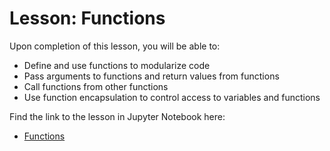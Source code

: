 # Lesson: Functions

Upon completion of this lesson, you will be able to:
  
- Define and use functions to modularize code
- Pass arguments to functions and return values from functions
- Call functions from other functions
- Use function encapsulation to control access to variables and functions

Find the link to the lesson in Jupyter Notebook here:

- [Functions](https://github.com/data-bootcamp-v4/lessons/blob/main/1_intro_to_python/1.3_functions.ipynb)